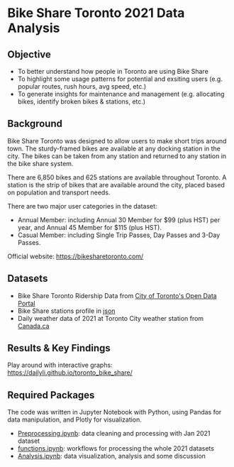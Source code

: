 # Bike Share Toronto 2021 Data Analysis

## Objective

- To better understand how people in Toronto are using Bike Share
- To highlight some usage patterns for potential and exsiting users (e.g. popular routes, rush hours, avg speed, etc.)
- To generate insights for maintenance and management (e.g. allocating bikes, identify broken bikes & stations, etc.)

## Background

Bike Share Toronto was designed to allow users to make short trips around town. The sturdy-framed bikes are available at any docking station in the city. The bikes can be taken from any station and returned to any station in the bike share system. 

There are 6,850 bikes and 625 stations are available throughout Toronto. A station is the strip of bikes that are available around the city, placed based on population and transport needs.

There are two major user categories in the dataset:
- Annual Member: including Annual 30 Member for $99 (plus HST) per year, and Annual 45 Member for $115 (plus HST). 
- Casual Member: including Single Trip Passes, Day Passes and 3-Day Passes.

Official website: https://bikesharetoronto.com/

## Datasets

- Bike Share Toronto Ridership Data from [City of Toronto's Open Data Portal](https://open.toronto.ca/dataset/bike-share-toronto-ridership-data/)
- Bike Share stations profile in [json](https://tor.publicbikesystem.net/ube/gbfs/v1/en/station_information)
- Daily weather data of 2021 at Toronto City weather station from [Canada.ca](https://climate.weather.gc.ca/historical_data/search_historic_data_e.html)

## Results & Key Findings

Play around with interactive graphs: https://dailyli.github.io/toronto_bike_share/

## Required Packages

The code was written in Jupyter Notebook with Python, using Pandas for data manipulation, and Plotly for visualization.
- [Preprocessing.ipynb](https://github.com/dailyLi/toronto_bike_share/blob/main/Preprocessing.ipynb): data cleaning and processing with Jan 2021 dataset
- [functions.ipynb](https://github.com/dailyLi/toronto_bike_share/blob/main/functions.ipynb): workflows for processing the whole 2021 datasets
- [Analysis.ipynb](https://github.com/dailyLi/toronto_bike_share/blob/main/Analysis.ipynb): data visualization, analysis and some discussion

